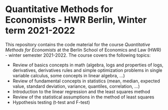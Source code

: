 # Quantitative Methods for Economists - HWR Berlin, Winter term 2021-2022 

This repository contains the code material for the course *Quantitative Methods for Economists* at the Berlin School of Economics and Law (HWR) - winter semester 2021-2022. The course covers the following topics:

- Review of basics concepts in math (algebra, logs and properties of logs, derivatives, derivatives rules and simple optimization problems in single variable calculus, some concepts in linear algebra, ...)
- Review of fundamental concepts in statistics (mean, median, expected value, standard deviation, variance, quantiles, correlation, ...)
- Introduction to the linear regression and the least squares method
- Review of the statistical assumptions in the method of least squares
- Hypothesis testing (t-test and F-test)
